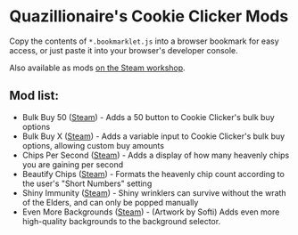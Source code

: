 # Quazillionaire's Cookie Clicker Mods

Copy the contents of `*.bookmarklet.js` into a browser bookmark for easy access, or just paste it into your browser's developer console.

Also available as mods [on the Steam workshop](https://steamcommunity.com/id/quazillionaire/myworkshopfiles/?appid=1454400).

## Mod list:
- Bulk Buy 50 ([Steam](https://steamcommunity.com/sharedfiles/filedetails/?id=2796239524)) - Adds a 50 button to Cookie Clicker's bulk buy options
- Bulk Buy X ([Steam](https://steamcommunity.com/sharedfiles/filedetails/?id=2820469888)) - Adds a variable input to Cookie Clicker's bulk buy options, allowing custom buy amounts
- Chips Per Second ([Steam](https://steamcommunity.com/sharedfiles/filedetails/?id=2820166963)) - Adds a display of how many heavenly chips you are gaining per second
- Beautify Chips ([Steam](https://steamcommunity.com/sharedfiles/filedetails/?id=2822489419)) - Formats the heavenly chip count according to the user's "Short Numbers" setting
- Shiny Immunity ([Steam](https://steamcommunity.com/sharedfiles/filedetails/?id=2823032087)) - Shiny wrinklers can survive without the wrath of the Elders, and can only be popped manually
- Even More Backgrounds ([Steam](https://steamcommunity.com/sharedfiles/filedetails/?id=2823032087)) - (Artwork by Softi) Adds even more high-quality backgrounds to the background selector.